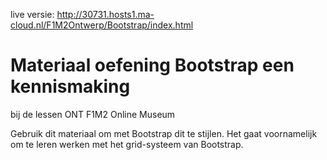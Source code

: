 live versie: http://30731.hosts1.ma-cloud.nl/F1M2Ontwerp/Bootstrap/index.html

# Materiaal oefening Bootstrap een kennismaking

bij de lessen ONT F1M2 Online Museum

Gebruik dit materiaal om met Bootstrap dit te stijlen.
Het gaat voornamelijk om te leren werken met het grid-systeem van Bootstrap.